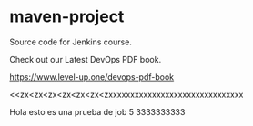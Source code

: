 # maven-project
Source code for Jenkins course.

Check out our Latest DevOps PDF book.

https://www.level-up.one/devops-pdf-book

<<zx<zx<zx<zx<zx<zx<zxxxxxxxxxxxxxxxxxxxxxxxxxxxxxxx

Hola esto es una prueba de job 5 3333333333
